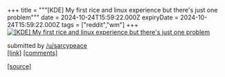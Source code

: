 +++
title = """[KDE] My first rice and linux experience but there's just one problem"""
date = 2024-10-24T15:59:22.000Z
expiryDate = 2024-10-24T15:59:22.000Z
tags = ["reddit","wm"]
+++
[![[KDE] My first rice and linux experience but there's just one problem](https://b.thumbs.redditmedia.com/LlftzHTyQBpz1MnO_Xyb5PXxWL8NenfjN9jDAz6aYog.jpg "[KDE] My first rice and linux experience but there's just one problem")](https://www.reddit.com/r/unixporn/comments/1gb63h9/kde_my_first_rice_and_linux_experience_but_theres/)

submitted by [/u/sarcypeace](https://www.reddit.com/user/sarcypeace)  
[\[link\]](https://www.reddit.com/gallery/1gb63h9) [\[comments\]](https://www.reddit.com/r/unixporn/comments/1gb63h9/kde_my_first_rice_and_linux_experience_but_theres/)

[[source]](https://www.reddit.com/r/unixporn/comments/1gb63h9/kde_my_first_rice_and_linux_experience_but_theres/)
